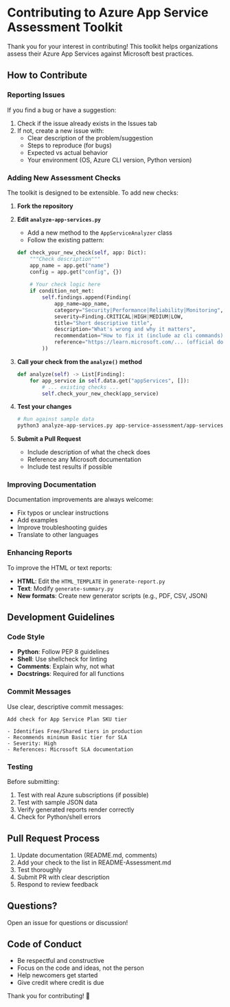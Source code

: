 # Contributing to Azure App Service Assessment Toolkit

Thank you for your interest in contributing! This toolkit helps organizations assess their Azure App Services against Microsoft best practices.

## How to Contribute

### Reporting Issues

If you find a bug or have a suggestion:

1. Check if the issue already exists in the Issues tab
2. If not, create a new issue with:
   - Clear description of the problem/suggestion
   - Steps to reproduce (for bugs)
   - Expected vs actual behavior
   - Your environment (OS, Azure CLI version, Python version)

### Adding New Assessment Checks

The toolkit is designed to be extensible. To add new checks:

1. **Fork the repository**

2. **Edit `analyze-app-services.py`**
   - Add a new method to the `AppServiceAnalyzer` class
   - Follow the existing pattern:
   ```python
   def check_your_new_check(self, app: Dict):
       """Check description"""
       app_name = app.get("name")
       config = app.get("config", {})
       
       # Your check logic here
       if condition_not_met:
           self.findings.append(Finding(
               app_name=app_name,
               category="Security|Performance|Reliability|Monitoring",
               severity=Finding.CRITICAL|HIGH|MEDIUM|LOW,
               title="Short descriptive title",
               description="What's wrong and why it matters",
               recommendation="How to fix it (include az cli commands)",
               reference="https://learn.microsoft.com/... (official docs)"
           ))
   ```

3. **Call your check from the `analyze()` method**
   ```python
   def analyze(self) -> List[Finding]:
       for app_service in self.data.get("appServices", []):
           # ... existing checks ...
           self.check_your_new_check(app_service)
   ```

4. **Test your changes**
   ```bash
   # Run against sample data
   python3 analyze-app-services.py app-service-assessment/app-services-data-*.json
   ```

5. **Submit a Pull Request**
   - Include description of what the check does
   - Reference any Microsoft documentation
   - Include test results if possible

### Improving Documentation

Documentation improvements are always welcome:

- Fix typos or unclear instructions
- Add examples
- Improve troubleshooting guides
- Translate to other languages

### Enhancing Reports

To improve the HTML or text reports:

- **HTML**: Edit the `HTML_TEMPLATE` in `generate-report.py`
- **Text**: Modify `generate-summary.py`
- **New formats**: Create new generator scripts (e.g., PDF, CSV, JSON)

## Development Guidelines

### Code Style

- **Python**: Follow PEP 8 guidelines
- **Shell**: Use shellcheck for linting
- **Comments**: Explain why, not what
- **Docstrings**: Required for all functions

### Commit Messages

Use clear, descriptive commit messages:

```
Add check for App Service Plan SKU tier

- Identifies Free/Shared tiers in production
- Recommends minimum Basic tier for SLA
- Severity: High
- References: Microsoft SLA documentation
```

### Testing

Before submitting:

1. Test with real Azure subscriptions (if possible)
2. Test with sample JSON data
3. Verify generated reports render correctly
4. Check for Python/shell errors

## Pull Request Process

1. Update documentation (README.md, comments)
2. Add your check to the list in README-Assessment.md
3. Test thoroughly
4. Submit PR with clear description
5. Respond to review feedback

## Questions?

Open an issue for questions or discussion!

## Code of Conduct

- Be respectful and constructive
- Focus on the code and ideas, not the person
- Help newcomers get started
- Give credit where credit is due

Thank you for contributing! 🎉

